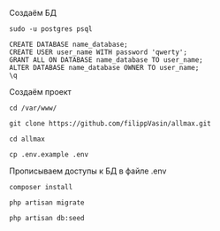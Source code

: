 Создаём БД

```
sudo -u postgres psql

CREATE DATABASE name_database;
CREATE USER user_name WITH password 'qwerty';
GRANT ALL ON DATABASE name_database TO user_name;
ALTER DATABASE name_database OWNER TO user_name;
\q
```
Создаём проект

```
cd /var/www/

git clone https://github.com/filippVasin/allmax.git 

cd allmax

cp .env.example .env
```

Прописываем доступы к БД в файле .env

```
composer install

php artisan migrate

php artisan db:seed

```